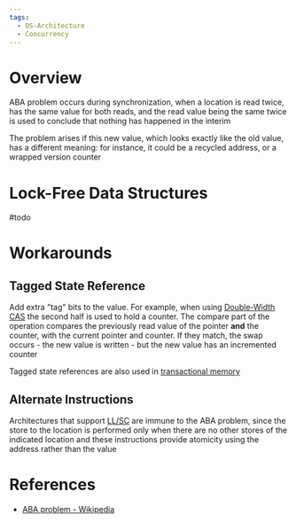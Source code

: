 ```yaml
---
tags:
  - OS-Architecture
  - Concurrency
---
```


# Overview

ABA problem occurs during synchronization, when a location is read twice, has the same value for both reads, and the read value being the same twice is used to conclude that nothing has happened in the interim

The problem arises if this new value, which looks exactly like the old value, has a different meaning: for instance, it could be a recycled address, or a wrapped version counter

# Lock-Free Data Structures

#todo

# Workarounds

## Tagged State Reference

Add extra "tag" bits to the value. For example, when using [Double-Width CAS](Atomic%20Instructions.md#Double-Width%20CAS%20(DW-CAS)) the second half is used to hold a counter. The compare part of the operation compares the previously read value of the pointer **and** the counter, with the current pointer and counter. If they match, the swap occurs - the new value is written - but the new value has an incremented counter

Tagged state references are also used in [transactional memory](Transactional%20Memory.md)

## Alternate Instructions

Architectures that support [LL/SC](Atomic%20Instructions.md#Load-Link/Store-Conditional) are immune to the ABA problem, since the store to the location is performed only when there are no other stores of the indicated location and these instructions provide atomicity using the address rather than the value

# References

- [ABA problem - Wikipedia](https://en.wikipedia.org/wiki/ABA_problem)
